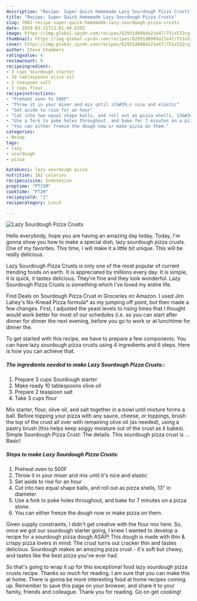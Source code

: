 ```yaml
---
description: "Recipe: Super Quick Homemade Lazy Sourdough Pizza Crusts"
title: "Recipe: Super Quick Homemade Lazy Sourdough Pizza Crusts"
slug: 7081-recipe-super-quick-homemade-lazy-sourdough-pizza-crusts
date: 2020-03-21T13:01:04.639Z
image: https://img-global.cpcdn.com/recipes/62931d608da21e47/751x532cq70/lazy-sourdough-pizza-crusts-recipe-main-photo.jpg
thumbnail: https://img-global.cpcdn.com/recipes/62931d608da21e47/751x532cq70/lazy-sourdough-pizza-crusts-recipe-main-photo.jpg
cover: https://img-global.cpcdn.com/recipes/62931d608da21e47/751x532cq70/lazy-sourdough-pizza-crusts-recipe-main-photo.jpg
author: Steve Chambers
ratingvalue: 4
reviewcount: 9
recipeingredient:
- 3 cups Sourdough starter
- 10 tablespoons olive oil
- 2 teaspoon salt
- 3 cups flour
recipeinstructions:
- "Preheat oven to 500F"
- "Throw it in your mixer and mix until it&#39;s nice and elastic"
- "Set aside to rise for an hour"
- "Cut into two equal shape balls, and roll out as pizza shells, 13&#34; in diameter."
- "Use a fork to poke holes throughout, and bake for 7 minutes on a pizza stone."
- "You can either freeze the dough now or make pizza on them."
categories:
- Resep
tags:
- lazy
- sourdough
- pizza

katakunci: lazy sourdough pizza
nutrition: 162 calories
recipecuisine: Indonesian
preptime: "PT15M"
cooktime: "PT2H"
recipeyield: "1"
recipecategory: Lunch

---
```



![Lazy Sourdough Pizza Crusts](https://img-global.cpcdn.com/recipes/62931d608da21e47/751x532cq70/lazy-sourdough-pizza-crusts-recipe-main-photo.jpg)

Hello everybody, hope you are having an amazing day today. Today, I'm gonna show you how to make a special dish, lazy sourdough pizza crusts. One of my favorites. This time, I will make it a little bit unique. This will be really delicious.

Lazy Sourdough Pizza Crusts is only one of the most popular of current trending foods on earth. It is appreciated by millions every day. It is simple, it is quick, it tastes delicious. They're fine and they look wonderful. Lazy Sourdough Pizza Crusts is something which I've loved my entire life.

Find Deals on Sourdough Pizza Crust in Groceries on Amazon. I used Jim Lahey&#39;s No-Knead Pizza formula* as my jumping off point, but then made a few changes. First, I adjusted the yeast levels to rising times that I thought would work better for most of our schedules (i.e. so you can start after dinner for dinner the next evening, before you go to work or at lunchtime for dinner the.


To get started with this recipe, we have to prepare a few components. You can have lazy sourdough pizza crusts using 4 ingredients and 6 steps. Here is how you can achieve that.

##### The ingredients needed to make Lazy Sourdough Pizza Crusts::

1. Prepare 3 cups Sourdough starter
1. Make ready 10 tablespoons olive oil
1. Prepare 2 teaspoon salt
1. Take 3 cups flour


Mix starter, flour, olive oil, and salt together in a bowl until mixture forms a ball. Before topping your pizza with any sauce, cheese, or toppings, brush the top of the crust all over with remaining olive oil (as needed), using a pastry brush (this helps keep soggy moisture out of the crust as it bakes). Simple Sourdough Pizza Crust: The details. This sourdough pizza crust is … Basic! 

##### Steps to make Lazy Sourdough Pizza Crusts:

1. Preheat oven to 500F
1. Throw it in your mixer and mix until it&#39;s nice and elastic
1. Set aside to rise for an hour
1. Cut into two equal shape balls, and roll out as pizza shells, 13&#34; in diameter.
1. Use a fork to poke holes throughout, and bake for 7 minutes on a pizza stone.
1. You can either freeze the dough now or make pizza on them.


Given supply constraints, I didn&#39;t get creative with the flour mix here. So, once we got our sourdough starter going, I knew I wanted to develop a recipe for a sourdough pizza dough ASAP! This dough is made with thin &amp; crispy pizza lovers in mind. The crust turns out cracker thin and tastes delicious. Sourdough makes an amazing pizza crust - it&#39;s soft but chewy, and tastes like the best pizza you&#39;ve ever had. 

So that's going to wrap it up for this exceptional food lazy sourdough pizza crusts recipe. Thanks so much for reading. I am sure that you can make this at home. There is gonna be more interesting food at home recipes coming up. Remember to save this page on your browser, and share it to your family, friends and colleague. Thank you for reading. Go on get cooking!
